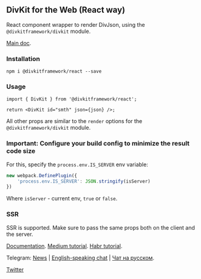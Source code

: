 ## DivKit for the Web (React way)

React component wrapper to render DivJson, using the `@divkitframework/divkit` module.

[Main doc](../divkit/README.md).

### Installation

```
npm i @divkitframework/react --save
```

### Usage

```tsx
import { DivKit } from '@divkitframework/react';

return <DivKit id="smth" json={json} />;
```

All other props are similar to the `render` options for the `@divkitframework/divkit` module.

### Important: Configure your build config to minimize the result code size

For this, specify the `process.env.IS_SERVER` env variable:

```js
new webpack.DefinePlugin({
    'process.env.IS_SERVER': JSON.stringify(isServer)
})
```

Where `isServer` - current env, `true` or `false`.

### SSR

SSR is supported. Make sure to pass the same props both on the client and the server.

[Documentation](https://divkit.tech/doc). [Medium tutorial](https://medium.com/p/cad519252f0f). [Habr tutorial](https://habr.com/ru/company/yandex/blog/683886/).

Telegram: [News](https://t.me/divkit_news) | [English-speaking chat](https://t.me/divkit_community_en) | [Чат на русском](https://t.me/divkit_community_ru).

[Twitter](https://twitter.com/DivKitFramework)
